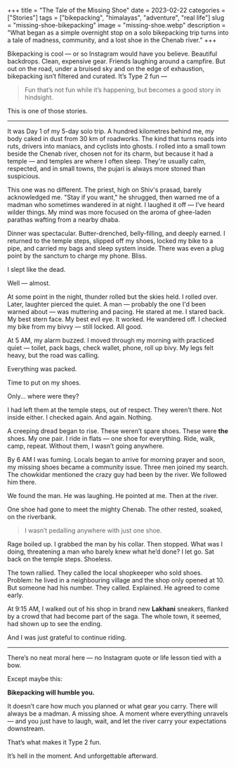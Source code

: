+++
title = "The Tale of the Missing Shoe"
date = 2023-02-22
categories = ["Stories"]
tags = ["bikepacking", "himalayas", "adventure", "real life"]
slug = "missing-shoe-bikepacking"
image = "missing-shoe.webp"
description = "What began as a simple overnight stop on a solo bikepacking trip turns into a tale of madness, community, and a lost shoe in the Chenab river."
+++

Bikepacking is cool — or so Instagram would have you believe. Beautiful backdrops. Clean, expensive gear. Friends laughing around a campfire. But out on the road, under a bruised sky and on the edge of exhaustion, bikepacking isn’t filtered and curated. It’s Type 2 fun —

> Fun that’s not fun while it’s happening, but becomes a good story in hindsight.

This is one of those stories.

---

It was Day 1 of my 5-day solo trip. A hundred kilometres behind me, my body caked in dust from 30 km of roadworks. The kind that turns roads into ruts, drivers into maniacs, and cyclists into ghosts. I rolled into a small town beside the Chenab river, chosen not for its charm, but because it had a temple — and temples are where I often sleep. They're usually calm, respected, and in small towns, the pujari is always more stoned than suspicious.

This one was no different. The priest, high on Shiv's prasad, barely acknowledged me. "Stay if you want," he shrugged, then warned me of a madman who sometimes wandered in at night. I laughed it off — I’ve heard wilder things. My mind was more focused on the aroma of ghee-laden parathas wafting from a nearby dhaba.

Dinner was spectacular. Butter-drenched, belly-filling, and deeply earned. I returned to the temple steps, slipped off my shoes, locked my bike to a pipe, and carried my bags and sleep system inside. There was even a plug point by the sanctum to charge my phone. Bliss.

I slept like the dead.

Well — almost. 

At some point in the night, thunder rolled but the skies held. I rolled over. Later, laughter pierced the quiet. A man — probably the one I'd been warned about — was muttering and pacing. He stared at me. I stared back. My best stern face. My best evil eye. It worked. He wandered off. I checked my bike from my bivvy — still locked. All good.

At 5 AM, my alarm buzzed. I moved through my morning with practiced quiet — toilet, pack bags, check wallet, phone, roll up bivy. My legs felt heavy, but the road was calling.

Everything was packed.

Time to put on my shoes.

Only... where were they?

I had left them at the temple steps, out of respect. They weren’t there. Not inside either. I checked again. And again. Nothing.

A creeping dread began to rise. These weren’t spare shoes. These were **the** shoes. My one pair. I ride in flats — one shoe for everything. Ride, walk, camp, repeat. Without them, I wasn’t going anywhere.

By 6 AM I was fuming. Locals began to arrive for morning prayer and soon, my missing shoes became a community issue. Three men joined my search. The chowkidar mentioned the crazy guy had been by the river. We followed him there.

We found the man. He was laughing. He pointed at me. Then at the river.

One shoe had gone to meet the mighty Chenab. The other rested, soaked, on the riverbank.

> I wasn’t pedalling anywhere with just one shoe.

Rage boiled up. I grabbed the man by his collar. Then stopped. What was I doing, threatening a man who barely knew what he’d done? I let go. Sat back on the temple steps. Shoeless.

The town rallied. They called the local shopkeeper who sold shoes. Problem: he lived in a neighbouring village and the shop only opened at 10. But someone had his number. They called. Explained. He agreed to come early.

At 9:15 AM, I walked out of his shop in brand new **Lakhani** sneakers, flanked by a crowd that had become part of the saga. The whole town, it seemed, had shown up to see the ending.

And I was just grateful to continue riding.

---

There’s no neat moral here — no Instagram quote or life lesson tied with a bow.

Except maybe this:

**Bikepacking will humble you.**

It doesn’t care how much you planned or what gear you carry. There will always be a madman. A missing shoe. A moment where everything unravels — and you just have to laugh, wait, and let the river carry your expectations downstream.

That’s what makes it Type 2 fun.

It’s hell in the moment.
And unforgettable afterward.
